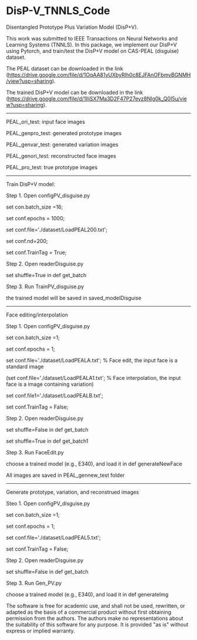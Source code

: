 # DisP-V_TNNLS_Code

Disentangled Prototype Plus Variation Model (DisP+V).

This work was submitted to IEEE Transactions on Neural Networks and Learning Systems (TNNLS). In this package, we implement our DisP+V using Pytorch, and train/test the DisP+V model on CAS-PEAL (disguise) dataset.

The PEAL dataset can be downloaded in the link (https://drive.google.com/file/d/1OqAA81yUXbyRIh0c8EJFAnOFbmvBGNMH/view?usp=sharing).

The trained DisP+V model can be downloaded in the link (https://drive.google.com/file/d/1IliSX7Ma3D2F47P27eyz8Nlg0k_Q0I5u/view?usp=sharing).


--------------------------------------------------------------------------------
PEAL_ori_test: input face images 

PEAL_genpro_test: generated prototype images 

PEAL_genvar_test: generated variation images 

PEAL_genori_test: reconstructed face images 

PEAL_pro_test: true prototype images

------------------------------------------------------------------------
Train DisP+V model:

Step 1. Open configPV_disguise.py 

set con.batch_size =16;

set conf.epochs = 1000;

set conf.file='./dataset/LoadPEAL200.txt';

set conf.nd=200;

set conf.TrainTag = True;

Step 2. Open readerDisguise.py

set shuffle=True in def get_batch

Step 3. Run TrainPV_disguise.py

the trained model will be saved in saved_modelDisguise

---------------------------------------------------------------------------
Face editing/interpolation

Step 1. Open configPV_disguise.py 

set con.batch_size =1;

set conf.epochs = 1;

set conf.file='./dataset/LoadPEALA.txt';    % Face edit, the input face is a standard image

(set conf.file='./dataset/LoadPEALA1.txt';   % Face interpolation, the input face is a image containing variation)

set conf.file1='./dataset/LoadPEALB.txt';

set conf.TrainTag = False;

Step 2. Open readerDisguise.py

set shuffle=False in def get_batch

set shuffle=True in def get_batch1

Step 3. Run FaceEdit.py

choose a trained model (e.g., E340), and load it in def generateNewFace

All images are saved in PEAL_gennew_test folder

--------------------------------------------------------------------------
Generate prototype, variation, and reconstrued images

Steo 1. Open configPV_disguise.py 

set con.batch_size =1;

set conf.epochs = 1;

set conf.file='./dataset/LoadPEAL5.txt';

set conf.TrainTag = False;

Step 2. Open readerDisguise.py

set shuffle=False in def get_batch

Step 3. Run Gen_PV.py

choose a trained model (e.g., E340), and load it in def generateImg



The software is free for academic use, and shall not be used, rewritten, or adapted as the basis of a commercial product without first obtaining permission from the authors. The authors make no representations about the suitability of this software for any purpose. It is provided "as is" without express or implied warranty.
